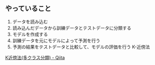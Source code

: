 ## やっていること

1. データを読み込む
2. 読み込んだデータから訓練データとテストデータに分類する
3. モデルを作成する
4. 訓練データを元にモデルによって予測を行う
5. 予測の結果をテストデータと比較して、モデルの評価を行う
K-近傍法


[K近傍法(多クラス分類) - Qiita](https://qiita.com/yshi12/items/26771139672d40a0be32)